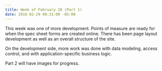 ```yaml
---
title: Week of February 28 (Part 1)
date: 2016-02-29 00:31:00 -05:00
---
```


This week was one of more development. Points of measure are ready for when the spec sheet forms are created online. There has been page layout development as well as an overall structure of the site. 

On the development side, more work was done with data modeling, access control, and with application-specific business logic.

Part 2 will have images for progress.